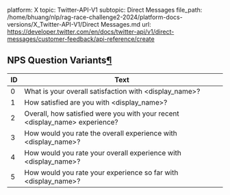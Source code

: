 platform: X
topic: Twitter-API-V1
subtopic: Direct Messages
file_path: /home/bhuang/nlp/rag-race-challenge2-2024/platform-docs-versions/X_Twitter-API-V1/Direct Messages.md
url: https://developer.twitter.com/en/docs/twitter-api/v1/direct-messages/customer-feedback/api-reference/create

## NPS Question Variants[¶](#nps-question-variants "Permalink to this headline")

| ID  | Text |
| --- | --- |
| 0   | What is your overall satisfaction with <display\_name>? |
| 1   | How satisfied are you with <display\_name>? |
| 2   | Overall, how satisfied were you with your recent <display\_name> experience? |
| 3   | How would you rate the overall experience with <display\_name>? |
| 4   | How would you rate your overall experience with <display\_name>? |
| 5   | How would you rate your experience so far with <display\_name>? |